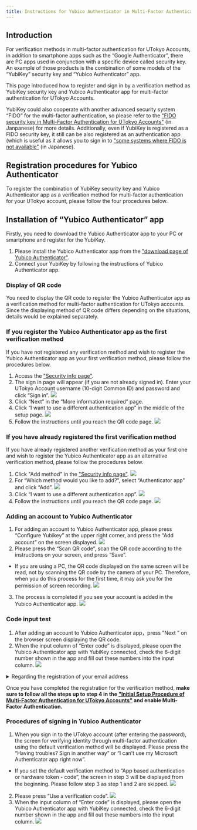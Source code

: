 ```yaml
---
title: Instructions for Yubico Authenticator in Multi-Factor Authentication for UTokyo Accounts
---
```


## Introduction

For verification methods in multi-factor authentication for UTokyo Accounts, in addition to smartphone apps such as the “Google Authenticator”, there are PC apps used in conjunction with a specific device called security key. An example of those products is the combination of some models of the “YubiKey” security key and “Yubico Authenticator” app.

This page introduced how to register and sign in by a verification method as YubiKey security key and Yubico Authenticator app for multi-factor authentication for UTokyo Accounts.

YubiKey could also cooperate with another advanced security system “FIDO” for the multi-factor authentication, so please refer to the ["FIDO security key in Multi-Factor Authentication for UTokyo Accounts"](fido-security_key) (in Janpanese) for more details. Additionally, even if YubiKey is registered as a FIDO security key, it still can be also registered as an authentication app (which is useful as it allows you to sign in to ["some systems where FIDO is not available"](fido-security_key#unsupported-system) (in Japanese).

## Registration procedures for Yubico Authenticator

To register the combination of YubiKey security key and Yubico Authenticator app as a verification method for multi-factor authentication for your UTokyo account, please follow the four procedures below.

## Installation of “Yubico Authenticator” app

Firstly, you need to download the Yubico Authenticator app to your PC or smartphone and register for the YubiKey.

1. Please install the Yubico Authenticator app from the ["download page of Yubico Authenticator"](https://www.yubico.com/products/yubico-authenticator/).
2. Connect your YubiKey by following the instructions of Yubico Authenticator app.

### Display of QR code

You need to display the QR code to register the Yubico Authenticator app as a verification method for multi-factor authentication for UTokyo accounts. Since the displaying method of QR code differs depending on the situations, details would be explained separately.

### If you register the Yubico Authenticator app as the first verification method

If you have not registered any verification method and wish to register the Yubico Authenticator app as your first verification method, please follow the procedures below.

1. Access the ["Security info page"](https://account.activedirectory.windowsazure.com/proofup.aspx?proofup=1&whr=utac.u-tokyo.ac.jp).
2. The sign in page will appear (if you are not already signed in). Enter your UTokyo Account username (10-digit Common ID) and password and click “Sign in”.
![](Picture1.png)
3. Click “Next” in the “More information required” page.
4. Click “I want to use a different authentication app” in the middle of the setup page.
![](other.png)
5. Follow the instructions until you reach the QR code page.
![](first_qrcode.png)

### If you have already registered the first verification method

If you have already registered another verification method as your first one and wish to register the Yubico Authenticator app as an alternative verification method, please follow the procedures below.

1. Click "Add method" in the ["Security info page"](https://account.activedirectory.windowsazure.com/proofup.aspx?proofup=1&whr=utac.u-tokyo.ac.jp).
![](yubico_add_method.png)
2. For “Which method would you like to add?”, select “Authenticator app” and click “Add”.
![](yubico_select_auth_app.png)
3. Click “I want to use a different authentication app”.
![](yubico_other_auth_app.png) 
4. Follow the instructions until you reach the QR code page.
![](yubico_show_qr.png)

### Adding an account to Yubico Authenticator

1. For adding an account to Yubico Authenticator app, please press “Configure Yubikey” at the upper right corner, and press the “Add account” on the screen displayed.
![](yubico_add_account.png)
2. Please press the “Scan QR code”, scan the QR code according to the instructions on your screen, and press “Save”.
* If you are using a PC, the QR code displayed on the same screen will be read, not by scanning the QR code by the camera of your PC. Therefore, when you do this process for the first time, it may ask you for the permission of screen recording.
![](yubico_scan_qr.png)
3. The process is completed if you see your account is added in the Yubico Authenticator app.
![](yubico_account_list.png)

### Code input test

1. After adding an account to Yubico Authenticator app，press ”Next ” on the browser screen displaying the QR code.
2. When the input column of “Enter code” is displayed, please open the Yubico Authenticator app with YubiKey connected, check the 6-digit number shown in the app and fill out these numbers into the input column.
![](yubico_test_enter_code.png)

<details><summary>Regarding the registration of your email address</summary>If you have not registered any verification method, you will be prompted to enter your email address after completing the code input test. Please use an email address other than ECCS cloud mail if possible. Next, you will receive a "code" (a 6-digit number) at that email address, please input it accordingly. <img src="first_email.png"></details>

Once you have completed the registration for the verification method, **make sure to follow all the steps up to step 4 in the ["Initial Setup Procedure of Multi-Factor Authentication for UTokyo Accounts"](/en/utokyo_account/mfa/initial) and enable Multi-Factor Authentication.**

### Procedures of signing in Yubico Authenticator

1. When you sign in to the UTokyo account (after entering the password), the screen for verifying identity through multi-factor authentication using the default verification method will be displayed. Please press the “Having troubles? Sign in another way” or “I can’t use my Microsoft Authenticator app right now”.
* If you set the default verification method to “App based authentication or hardware token - code”, the screen in step 3 will be displayed from the beginning. Please follow step 3 as step 1 and 2 are skipped.
![](signin_screen_msauth.png)
2. Please press “Use a verification code”.
![](yubico_signin_select_totp.png)
3. When the input column of “Enter code” is displayed, please open the Yubico Authenticator app with YubiKey connected, check the 6-digit number shown in the app and fill out these numbers into the input column.
![](yubico_signin_code_totp.png)



